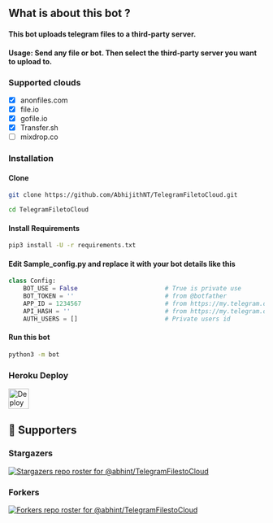 ## What is about this bot ?

#### This bot uploads telegram files to a third-party server.
#### Usage: Send any file or bot. Then select the third-party server you want to upload to.

### Supported clouds
- [x] anonfiles.com
- [x] file.io
- [x] gofile.io
- [x] Transfer.sh
- [ ] mixdrop.co

### Installation
#### Clone

```sh
git clone https://github.com/AbhijithNT/TelegramFiletoCloud.git

cd TelegramFiletoCloud

```

#### Install Requirements

```sh
pip3 install -U -r requirements.txt
```
#### Edit Sample_config.py and replace it with your bot details like this

```python
class Config:
    BOT_USE = False                        # True is private use
    BOT_TOKEN = ''                         # from @botfather
    APP_ID = 1234567                       # from https://my.telegram.org/apps
    API_HASH = ''                          # from https://my.telegram.org/apps
    AUTH_USERS = []                        # Private users id
```

#### Run this bot
```sh
python3 -m bot
```

### Heroku Deploy
[<img src="https://www.herokucdn.com/deploy/button.svg" alt="Deploy to Heroku" height="40"/>](https://heroku.com/deploy?template=https://github.com/Falana-Dhikana/lb "Heroku")

## :clap:  Supporters

### Stargazers
[![Stargazers repo roster for @abhint/TelegramFilestoCloud](https://reporoster.com/stars/dark/abhint/TelegramFilestoCloud)](https://github.com/abhint/TelegramFilestoCloud/stargazers)
### Forkers
[![Forkers repo roster for @abhint/TelegramFilestoCloud](https://reporoster.com/forks/dark/abhint/TelegramFilestoCloud)](https://github.com/abhint/TelegramFilestoCloud/network/members)
